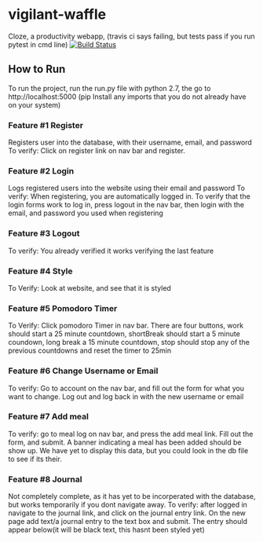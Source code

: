 # vigilant-waffle
Cloze, a productivity webapp, (travis ci says failing, but tests pass if you run pytest in cmd line)
[![Build Status](https://travis-ci.com/sjkchang/vigilant-waffle.svg?branch=master)](https://travis-ci.com/sjkchang/vigilant-waffle)
## How to Run
To run the project, run the run.py file with python 2.7, the go to http://localhost:5000 (pip Install any imports that you do not already have on your system)

### Feature #1 Register
Registers user into the database, with their username, email, and password
To verify: Click on register link on nav bar and register.

### Feature #2 Login
Logs registered users into the website using their email and password
To verify: When registering, you are automatically logged in. To verify that the login forms work to log in, press logout in the nav bar, then login with the email, and password you used when registering

### Feature #3 Logout
To verify: You already verified it works verifying the last feature

### Feature #4 Style
To Verify: Look at website, and see that it is styled

### Feature #5 Pomodoro Timer
To Verify: Click pomodoro Timer in nav bar. There are four buttons, work should start a 25 minute countdown, shortBreak should start a 5 minute coundown, long break a 15 minute countdown, stop should stop any of the previous countdowns and reset the timer to 25min

### Feature #6 Change Username or Email
To verify: Go to account on the nav bar, and fill out the form for what you want to change. Log out and log back in with the new username or email

### Feature #7 Add meal
To verify: go to meal log on nav bar, and press the add meal link. Fill out the form, and submit. A banner indicating a meal has been added should be show up. We have yet to display this data, but you could look in the db file to see if its their.

### Feature #8 Journal
Not completely complete, as it has yet to be incorperated with the database, but works temporarily if you dont navigate away.
To verify: after logged in navigate to the journal link, and click on the journal entry link. On the new page add text/a journal entry to the text box and submit. The entry should appear below(it will be black text, this hasnt been styled yet)
